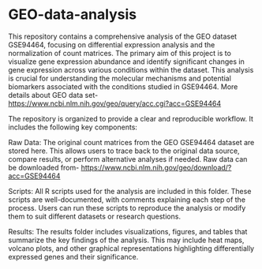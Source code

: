 # GEO-data-analysis
This repository contains a comprehensive analysis of the GEO dataset GSE94464, focusing on differential expression analysis and the normalization of count matrices. The primary aim of this project is to visualize gene expression abundance and identify significant changes in gene expression across various conditions within the dataset. This analysis is crucial for understanding the molecular mechanisms and potential biomarkers associated with the conditions studied in GSE94464. More details about GEO data set- https://www.ncbi.nlm.nih.gov/geo/query/acc.cgi?acc=GSE94464

The repository is organized to provide a clear and reproducible workflow. It includes the following key components:

Raw Data: The original count matrices from the GEO GSE94464 dataset are stored here. This allows users to trace back to the original data source, compare results, or perform alternative analyses if needed.
Raw data can be downloaded from- https://www.ncbi.nlm.nih.gov/geo/download/?acc=GSE94464

Scripts: All R scripts used for the analysis are included in this folder. These scripts are well-documented, with comments explaining each step of the process. Users can run these scripts to reproduce the analysis or modify them to suit different datasets or research questions.

Results: The results folder includes visualizations, figures, and tables that summarize the key findings of the analysis. This may include heat maps, volcano plots, and other graphical representations highlighting differentially expressed genes and their significance.

